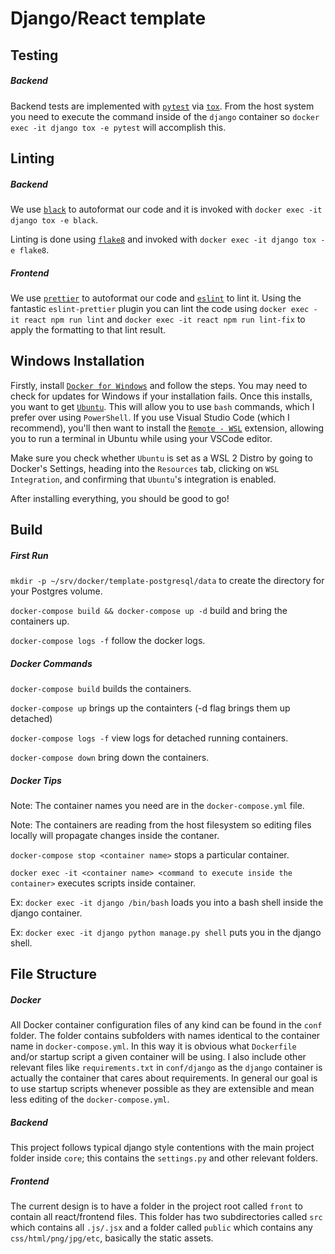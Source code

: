 # Django/React template

Testing
-----

##### Backend

Backend tests are implemented with [`pytest`](https://docs.pytest.org/en/latest/)
via [`tox`](https://tox.readthedocs.io/en/latest/). From the host system you need
to execute the command inside of the `django` container so `docker
exec -it django tox -e pytest` will accomplish this.

Linting
-----

##### Backend

We use [`black`](https://pypi.org/project/black/) to autoformat our code and it
is invoked with `docker exec -it django tox -e black`.

Linting is done using [`flake8`](https://pypi.org/project/flake8/) and invoked with
`docker exec -it django tox -e flake8`.

##### Frontend

We use [`prettier`](https://prettier.io/) to autoformat our code and [`eslint`](https://eslint.org/) to lint it.
Using the fantastic `eslint-prettier` plugin you can lint the code
using `docker exec -it react npm run lint` and `docker exec -it react npm run lint-fix` to apply the
formatting to that lint result.

Windows Installation
-----

Firstly, install [`Docker for Windows`](https://docs.docker.com/docker-for-windows/install/) and follow the steps. You may need to check for updates for Windows if your installation fails. Once this installs, you want to get [`Ubuntu`](https://ubuntu.com/download/desktop). This will allow you to use `bash` commands, which I prefer over using `PowerShell`. If you use Visual Studio Code (which I recommend), you'll then want to install the [`Remote - WSL`](https://marketplace.visualstudio.com/items?itemName=ms-vscode-remote.remote-wsl) extension, allowing you to run a terminal in Ubuntu while using your VSCode editor.

Make sure you check whether `Ubuntu` is set as a WSL 2 Distro by going to Docker's Settings, heading into the `Resources` tab, clicking on `WSL Integration`, and confirming that `Ubuntu`'s integration is enabled.

After installing everything, you should be good to go!

Build
-----

##### First Run

`mkdir -p ~/srv/docker/template-postgresql/data` to create the directory for your Postgres volume.

`docker-compose build && docker-compose up -d` build and bring the containers
up.

`docker-compose logs -f` follow the docker logs.


##### Docker Commands

`docker-compose build` builds the containers.

`docker-compose up` brings up the containters (-d flag brings them up detached)

`docker-compose logs -f` view logs for detached running containers.

`docker-compose down` bring down the containers.

##### Docker Tips

Note: The container names you need are in the `docker-compose.yml` file.

Note: The containers are reading from the host filesystem so editing files
locally will propagate changes inside the contaner.

`docker-compose stop <container name>` stops a particular container.

`docker exec -it <container name> <command to execute inside the container>`
executes scripts inside container.

Ex: `docker exec -it django /bin/bash` loads you into a bash shell inside the
django container.

Ex: `docker exec -it django python manage.py shell` puts you in the django
shell.

File Structure
-----

##### Docker

All Docker container configuration files of any kind can be found in the `conf` folder.
The folder contains subfolders with names identical to the container name in
`docker-compose.yml`. In this way it is obvious what `Dockerfile` and/or startup
script a given container will be using. I also include other relevant files like
`requirements.txt` in `conf/django` as the `django` container is actually the
container that cares about requirements. In general our goal is to use startup
scripts whenever possible as they are extensible and mean less editing of the
`docker-compose.yml`.

##### Backend

This project follows typical django style contentions with the main project
folder inside `core`; this contains the `settings.py` and other relevant folders.

##### Frontend

The current design is to have a folder in the project root called `front` to
contain all react/frontend files. This folder has two subdirectories called
`src` which contains all `.js/.jsx` and a folder called `public` which contains
any `css/html/png/jpg/etc`, basically the static assets.
